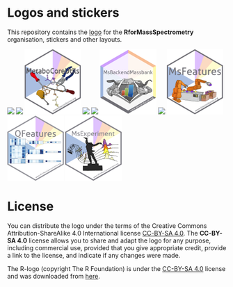 # Logos and stickers

This repository contains the [logo](logo/README.md) for the
**RforMassSpectrometry** organisation, stickers and other layouts.

[<img src="./sticker/RforMassSpectrometry.png" height="150">](sticker/README.md)
[<img src="./MsCoreUtils/MsCoreUtils.png" height="150">](MsCoreUtils/README.md)
[<img src="./MetaboCoreUtils/MetaboCoreUtils.png" height="150">](MetaboCoreUtils/README.md)
[<img src="./Spectra/Spectra.png" height="150">](Spectra/README.md)
[<img src="./Chromatograms/Chromatograms.png" height="150">](Chromatograms/README.md)
[<img src="./MsBackendMassbank/MsBackendMassbank.png" height="150">](MsBackendMassbank/README.md)
[<img src="./MsBackendMassbank/MsBackendMgf.png" height="150">](MsBackendMgf/README.md)
[<img src="./MsFeatures/MsFeatures.png" height="150">](MsFeatures/README.md)
[<img src="./QFeatures/QFeatures.png" height="150">](QFeatures/README.md)
[<img src="./MsExperiment/MsExperiment.png" height="150">](MsExperiment/README.md)


# License

You can distribute the logo under the terms of the Creative Commons
Attribution-ShareAlike 4.0 International license [CC-BY-SA
4.0](https://creativecommons.org/licenses/by-sa/4.0/). The **CC-BY-SA 4.0**
license allows you to share and adapt the logo for any purpose, including
commercial use, provided that you give appropriate credit, provide a link to the
license, and indicate if any changes were made.

The R-logo (copyright The R Foundation) is under the [CC-BY-SA
4.0](https://creativecommons.org/licenses/by-sa/4.0/) license and was downloaded
from [here](https://www.r-project.org/logo/).
